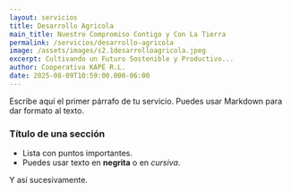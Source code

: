 ```yaml
---
layout: servicios
title: Desarrollo Agricola
main_title: Nuestro Compromiso Contigo y Con La Tierra
permalink: /servicios/desarrollo-agricola
image: /assets/images/s2.1desarrolloagricola.jpeg
excerpt: Cultivando un Futuro Sostenible y Productivo...
author: Cooperativa KAPÉ R.L.
date: 2025-08-09T10:59:00.000-06:00
---
```

Escribe aquí el primer párrafo de tu servicio. Puedes usar Markdown para dar formato al texto.

### Título de una sección

* Lista con puntos importantes.
* Puedes usar texto en **negrita** o en *cursiva*.

Y así sucesivamente.
